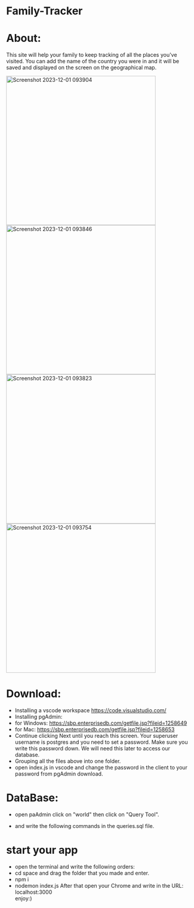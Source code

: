 # Family-Tracker

# About:
This site will help your family to keep tracking of all the places you've visited.
You can add the name of the country you were in and it will be saved and displayed on the screen on the geographical map.

<img width="400" alt="Screenshot 2023-12-01 093904" src="https://github.com/EliyaRabia/FamilyTravelTracker/assets/87569799/aeb1fda6-03a1-499b-966b-86b87901e0c8">
<img width="400" alt="Screenshot 2023-12-01 093846" src="https://github.com/EliyaRabia/FamilyTravelTracker/assets/87569799/64b09f54-bd3c-496f-8ad5-624c53935568">
<img width="400" alt="Screenshot 2023-12-01 093823" src="https://github.com/EliyaRabia/FamilyTravelTracker/assets/87569799/7615bc73-d064-4a49-a9d9-83260724b4f6">
<img width="400" alt="Screenshot 2023-12-01 093754" src="https://github.com/EliyaRabia/FamilyTravelTracker/assets/87569799/cfebd719-fd34-4cdd-b362-a01f840d41bc">



# Download:
- Installing a vscode workspace https://code.visualstudio.com/
- Installing pgAdmin:
- for Windows: https://sbp.enterprisedb.com/getfile.jsp?fileid=1258649
- for Mac: https://sbp.enterprisedb.com/getfile.jsp?fileid=1258653
- Continue clicking Next until you reach this screen. Your superuser username is postgres and you need to set a password.
  Make sure you write this password down. We will need this later to access our database.
- Grouping all the files above into one folder.
- open index.js in vscode and change the password in the client to your password from pgAdmin download.

# DataBase:
- open paAdmin click on "world" then click on "Query Tool".

- and write the following commands in the queries.sql file.

# start your app
- open the terminal and write the following orders:
- cd space and drag the folder that you made and enter.
- npm i 
- nodemon index.js
  After that open your Chrome and write in the URL: localhost:3000 <br/>
  enjoy:)
